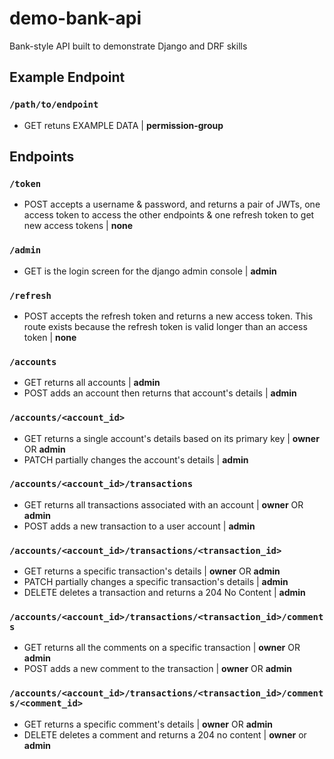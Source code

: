 # demo-bank-api
Bank-style API built to demonstrate Django and DRF skills

## Example Endpoint
### `/path/to/endpoint`
- GET retuns EXAMPLE DATA | **permission-group**

## Endpoints
### `/token`
- POST accepts a username & password, and returns a pair of JWTs, one access token to access the other endpoints & one refresh token to get new access tokens | **none**
### `/admin` 
- GET is the login screen for the django admin console | **admin**
### `/refresh`
- POST accepts the refresh token and returns a new access token. This route exists because the refresh token is valid longer than an access token | **none**

### `/accounts`
- GET returns all accounts | **admin**
- POST adds an account then returns that account's details | **admin**

### `/accounts/<account_id>`
- GET returns a single account's details based on its primary key | **owner** OR **admin**
- PATCH partially changes the account's details | **admin**

### `/accounts/<account_id>/transactions`
- GET returns all transactions associated with an account | **owner** OR **admin**
- POST adds a new transaction to a user account | **admin**

### `/accounts/<account_id>/transactions/<transaction_id>`
- GET returns a specific transaction's details | **owner** OR **admin**
- PATCH partially changes a specific transaction's details | **admin**
- DELETE deletes a transaction and returns a 204 No Content | **admin**

### `/accounts/<account_id>/transactions/<transaction_id>/comments`
- GET returns all the comments on a specific transaction | **owner** OR **admin**
- POST adds a new comment to the transaction | **owner** OR **admin**

### `/accounts/<account_id>/transactions/<transaction_id>/comments/<comment_id>`
- GET returns a specific comment's details | **owner** OR **admin**
- DELETE deletes a comment and returns a 204 no content | **owner** or **admin**

